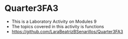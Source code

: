 # Quarter3FA3

- This is a Laboratory Activity on Modules 9
- The topics covered in this activity is functions
- https://github.com/LaraBeatrizBSenarillos/Quarter3FA3

